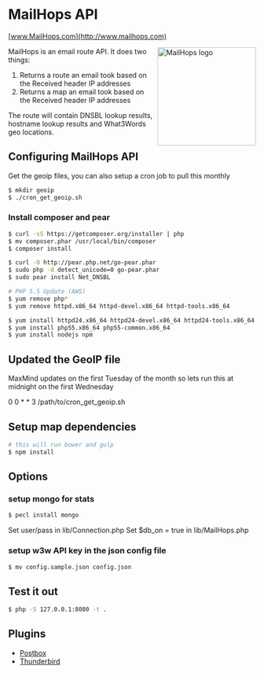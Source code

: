 # MailHops API
[www.MailHops.com](http://www.mailhops.com)

<img src="http://www.mailhops.com/images/logos/mailhops395.png" width="200" alt="MailHops logo" title="MailHops" align="right" />

MailHops is an email route API. It does two things:

1. Returns a route an email took based on the Received header IP addresses
2. Returns a map an email took based on the Received header IP addresses

The route will contain DNSBL lookup results, hostname lookup results and What3Words geo locations. 

## Configuring MailHops API

Get the geoip files, you can also setup a cron job to pull this monthly

```sh
$ mkdir geoip
$ ./cron_get_geoip.sh
```

### Install composer and pear

```sh 
$ curl -sS https://getcomposer.org/installer | php
$ mv composer.phar /usr/local/bin/composer
$ composer install

$ curl -O http://pear.php.net/go-pear.phar
$ sudo php -d detect_unicode=0 go-pear.phar
$ sudo pear install Net_DNSBL

# PHP 5.5 Update (AWS)
$ yum remove php*
$ yum remove httpd.x86_64 httpd-devel.x86_64 httpd-tools.x86_64

$ yum install httpd24.x86_64 httpd24-devel.x86_64 httpd24-tools.x86_64
$ yum install php55.x86_64 php55-common.x86_64
$ yum install nodejs npm
```

## Updated the GeoIP file

MaxMind updates on the first Tuesday of the month so lets run this at midnight on the first Wednesday

0 0 *  * 3 /path/to/cron_get_geoip.sh

## Setup map dependencies
```sh 
# this will run bower and gulp
$ npm install
```

## Options

### setup mongo for stats

```sh 
$ pecl install mongo
```

Set user/pass in lib/Connection.php
Set $db_on = true in lib/MailHops.php

### setup w3w API key in the json config file
```sh
$ mv config.sample.json config.json
```

## Test it out
```sh
$ php -S 127.0.0.1:8080 -t .
```

## Plugins
- [Postbox](https://github.com/avantassel/mailhops-postbox)
- [Thunderbird](https://github.com/avantassel/mailhops-thunderbird)